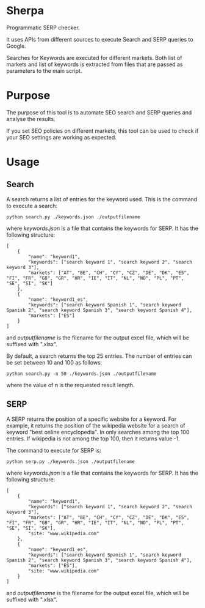 # Sherpa
Programmatic SERP checker.

It uses APIs from different sources to execute Search and SERP queries to Google.

Searches for Keywords are executed for different markets. Both list of markets and list of
keywords is extracted from files that are passed as parameters to the main script.

# Purpose
The purpose of this tool is to automate SEO search and SERP queries and analyse the results. 

If you set SEO policies on different markets, this tool can be used to check if your SEO settings are working as 
expected.

# Usage

## Search

A search returns a list of entries for the keyword used. This is the command to execute a search:

```
python search.py ./keywords.json ./outputfilename
```

where *keywords.json* is a file that contains the keywords for SERP. It has the following structure:

```
[
    {
        "name": "keyword1",
        "keywords": ["search keyword 1", "search keyword 2", "search keyword 3"],
        "markets": ["AT", "BE", "CH", "CY", "CZ", "DE", "DK", "ES", "FI", "FR", "GB", "GR", "HR", "IE", "IT", "NL", "NO", "PL", "PT", "SE", "SI", "SK"]
    },
    {
        "name": "keyword1_es",
        "keywords": ["search keyword Spanish 1", "search keyword Spanish 2", "search keyword Spanish 3", "search keyword Spanish 4"],
        "markets": ["ES"]
    }
]
```
and *outputfilename* is the filename for the output excel file, which will be suffixed with ".xlsx".

By default, a search returns the top 25 entries. The number of entries can be set between 10 and 100 as follows:

```
python search.py -n 50 ./keywords.json ./outputfilename
```

where the value of n is the requested result length.

## SERP

A SERP returns the position of a specific website for a keyword. For example, it returns the position of the wikipedia
website for a search of keyword "best online encyclopedia". In only searches among the top 100 entries. If wikipedia is
not among the top 100, then it returns value -1. 

The command to execute for SERP is:

```
python serp.py ./keywords.json ./outputfilename
```

where *keywords.json* is a file that contains the keywords for SERP. It has the following structure:

```
[
    {
        "name": "keyword1",
        "keywords": ["search keyword 1", "search keyword 2", "search keyword 3"],
        "markets": ["AT", "BE", "CH", "CY", "CZ", "DE", "DK", "ES", "FI", "FR", "GB", "GR", "HR", "IE", "IT", "NL", "NO", "PL", "PT", "SE", "SI", "SK"],
        "site: "www.wikipedia.com"
    },
    {
        "name": "keyword1_es",
        "keywords": ["search keyword Spanish 1", "search keyword Spanish 2", "search keyword Spanish 3", "search keyword Spanish 4"],
        "markets": ["ES"],
        "site: "www.wikipedia.com"
    }
]
```
and *outputfilename* is the filename for the output excel file, which will be suffixed with ".xlsx".

